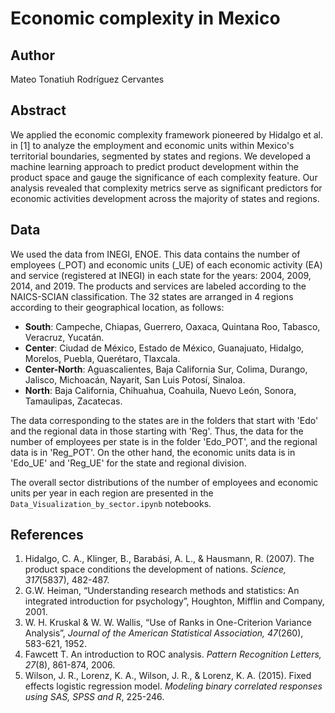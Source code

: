 # Economic complexity in Mexico

## Author
Mateo Tonatiuh Rodríguez Cervantes

## Abstract

We applied the economic complexity framework pioneered by Hidalgo et al. in [1] to analyze the employment and economic units within Mexico's territorial boundaries, segmented by states and regions. We developed a machine learning approach to predict product development within the product space and gauge the significance of each complexity feature. Our analysis revealed that complexity metrics serve as significant predictors for economic activities development across the majority of states and regions.

## Data

We used the data from INEGI, ENOE. This data contains the number of employees (_POT) and economic units (_UE) of each economic activity (EA) and service (registered at INEGI) in each state for the years: 2004, 2009, 2014, and 2019. The products and services are labeled according to the NAICS-SCIAN classification. The 32 states are arranged in 4 regions according to their geographical location, as follows:

- **South**: Campeche, Chiapas, Guerrero, Oaxaca, Quintana Roo, Tabasco, Veracruz, Yucatán.
- **Center**: Ciudad de México, Estado de México, Guanajuato, Hidalgo, Morelos, Puebla, Querétaro, Tlaxcala.
- **Center-North**: Aguascalientes, Baja California Sur, Colima, Durango, Jalisco, Michoacán, Nayarit, San Luis Potosí, Sinaloa.
- **North**: Baja California, Chihuahua, Coahuila, Nuevo León, Sonora, Tamaulipas, Zacatecas.

The data corresponding to the states are in the folders that start with 'Edo' and the regional data in those starting with 'Reg'. Thus, the data for the number of employees per state is in the folder 'Edo_POT', and the regional data is in 'Reg_POT'. On the other hand, the economic units data is in 'Edo_UE' and 'Reg_UE' for the state and regional division.

The overall sector distributions of the number of employees and economic units per year in each region are presented in the `Data_Visualization_by_sector.ipynb` notebooks.


## References

1. Hidalgo, C. A., Klinger, B., Barabási, A. L., & Hausmann, R. (2007). The product space conditions the development of nations. *Science, 317*(5837), 482-487.
2. G.W. Heiman, “Understanding research methods and statistics: An integrated introduction for psychology”, Houghton, Mifflin and Company, 2001.
3. W. H. Kruskal & W. W. Wallis, “Use of Ranks in One-Criterion Variance Analysis”, *Journal of the American Statistical Association, 47*(260), 583-621, 1952.
4. Fawcett T. An introduction to ROC analysis. *Pattern Recognition Letters, 27*(8), 861-874, 2006.
5. Wilson, J. R., Lorenz, K. A., Wilson, J. R., & Lorenz, K. A. (2015). Fixed effects logistic regression model. *Modeling binary correlated responses using SAS, SPSS and R*, 225-246.
